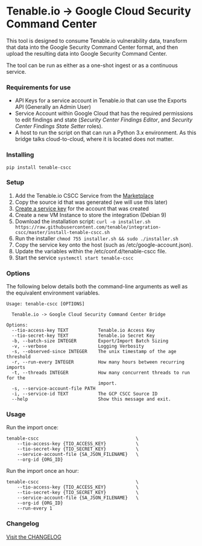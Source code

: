 # Tenable.io -> Google Cloud Security Command Center

This tool is designed to consume Tenable.io vulnerability data,
transform that data into the Google Security Command Center format, and then 
upload the resulting data into Google Security Command Center.

The tool can be run as either as a one-shot ingest or as a continuous service.

### Requirements for use

* API Keys for a service account in Tenable.io that can use the Exports API
  (Generally an Admin User)
* Service Account within Google Cloud that has the required permissions to
  edit findings and state (_Security Center Findings Editor_, and 
  _Security Center Findings State Setter_ roles).
* A host to run the script on that can run a Python 3.x environment.  As this
  bridge talks cloud-to-cloud, where it is located does not matter.


### Installing
```shell
pip install tenable-cscc
```

### Setup

1. Add the Tenable.io CSCC Service from the [Marketplace][marketplace]
2. Copy the source id that was generated (we will use this later)
3. [Create a service key][create_key] for the account that was created
4. Create a new VM Instance to store the integration (Debian 9)
5. Download the installation script: `curl -o installer.sh https://raw.githubusercontent.com/tenable/integration-cscc/master/install-tenable-cscc.sh`
6. Run the installer `chmod 755 installer.sh && sudo ./installer.sh`
7. Copy the service key onto the host (such as /etc/google-account.json).
8. Update the variables within the /etc/conf.d/tenable-cscc file.
9. Start the service `systemctl start tenable-cscc`

### Options
The following below details both the command-line arguments as well as the 
equivalent environment variables.

```
Usage: tenable-cscc [OPTIONS]

  Tenable.io -> Google Cloud Security Command Center Bridge

Options:
  --tio-access-key TEXT           Tenable.io Access Key
  --tio-secret-key TEXT           Tenable.io Secret Key
  -b, --batch-size INTEGER        Export/Import Batch Sizing
  -v, --verbose                   Logging Verbosity
  -s, --observed-since INTEGER    The unix timestamp of the age threshold
  -r, --run-every INTEGER         How many hours between recurring imports
  -t, --threads INTEGER           How many concurrent threads to run for the
                                  import.
  -s, --service-account-file PATH
  -i, --service-id TEXT           The GCP CSCC Source ID
  --help                          Show this message and exit.
```

### Usage

Run the import once:

```
tenable-cscc                                    \
    --tio-access-key {TIO_ACCESS_KEY}           \
    --tio-secret-key {TIO_SECRET_KEY}           \
    --service-account-file {SA_JSON_FILENAME}   \
    --org-id {ORG_ID}
```

Run the import once an hour:

```
tenable-cscc                                    \
    --tio-access-key {TIO_ACCESS_KEY}           \
    --tio-secret-key {TIO_SECRET_KEY}           \
    --service-account-file {SA_JSON_FILENAME}   \
    --org-id {ORG_ID}
    --run-every 1
```

### Changelog
[Visit the CHANGELOG](CHANGELOG.md)

[marketplace]: https://console.cloud.google.com/security/command-center/dashboard?authuser=2&organizationId=981834921564&orgonly=true&supportedpurview=organizationId&subtask=browse&filter=category:security-command-center-services&subtaskIndex=1
[create_key]: https://cloud.google.com/iam/docs/creating-managing-service-account-keys
